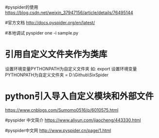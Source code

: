 #pyspider的使用    
https://blog.csdn.net/weixin_37947156/article/details/76495144

#官方文档
http://docs.pyspider.org/en/latest/

#本地调试
    pyspider one -i sample.py
    
# 引用自定义文件夹作为类库
设置环境变量PYTHONPATH为自定义文件夹
如: export 设置环境变量PYTHONPATH为自定义文件夹 = D:\Github\SixSpider

# python引入导入自定义模块和外部文件
https://www.cnblogs.com/Sumomo0516/p/6010575.html

#pyspider 中文简介
https://www.aliyun.com/jiaocheng/443330.html   

#pyspider中文网
http://www.pyspider.cn/page/1.html